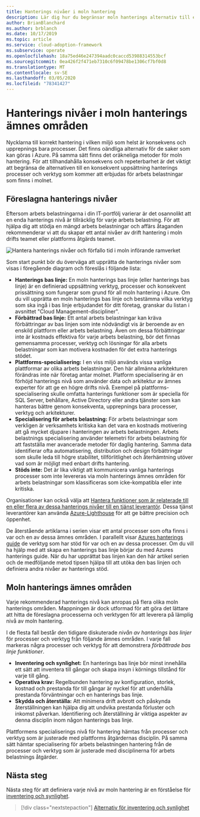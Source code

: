 ```yaml
---
title: Hanterings nivåer i moln hantering
description: Lär dig hur du begränsar moln hanterings alternativ till en konsekvent uppsättning processer och verktyg som du kan erbjuda för arbets belastningar som finns i molnet.
author: BrianBlanchard
ms.author: brblanch
ms.date: 10/17/2019
ms.topic: article
ms.service: cloud-adoption-framework
ms.subservice: operate
ms.openlocfilehash: 18a75ed46e247394aadc0caccd53988314553bcf
ms.sourcegitcommit: 0ea426f2f471eb7310c6f09478be1306cf7bf0d8
ms.translationtype: MT
ms.contentlocale: sv-SE
ms.lasthandoff: 03/05/2020
ms.locfileid: "78341427"
---
```

# <a name="management-leveling-across-cloud-management-disciplines"></a>Hanterings nivåer i moln hanterings ämnes områden

Nycklarna till korrekt hantering i vilken miljö som helst är konsekvens och upprepnings bara processer. Det finns oändliga alternativ för de saker som kan göras i Azure. På samma sätt finns det oräkneliga metoder för moln hantering. För att tillhandahålla konsekvens och repeterbarhet är det viktigt att begränsa de alternativen till en konsekvent uppsättning hanterings processer och verktyg som kommer att erbjudas för arbets belastningar som finns i molnet.

## <a name="suggested-management-levels"></a>Föreslagna hanterings nivåer

Eftersom arbets belastningarna i din IT-portfölj varierar är det osannolikt att en enda hanterings nivå är tillräcklig för varje arbets belastning. För att hjälpa dig att stödja en mängd arbets belastningar och affärs åtaganden rekommenderar vi att du skapar ett antal nivåer av drift hantering i moln drifts teamet eller plattforms åtgärds teamet.

![Hantera hanterings nivåer och förfallo tid i moln införande ramverket](../../_images/manage/cloud-management-maturity.png)

Som start punkt bör du överväga att upprätta de hanterings nivåer som visas i föregående diagram och föreslås i följande lista:

- **Hanterings bas linje:** En moln hanterings bas linje (eller hanterings bas linje) är en definierad uppsättning verktyg, processer och konsekvent prissättning som fungerar som grund för all moln hantering i Azure. Om du vill upprätta en moln hanterings bas linje och bestämma vilka verktyg som ska ingå i bas linje erbjudandet för ditt företag, granskar du listan i avsnittet "Cloud Management-discipliner".
- **Förbättrad bas linje:** Ett antal arbets belastningar kan kräva förbättringar av bas linjen som inte nödvändigt vis är beroende av en enskild plattform eller arbets belastning. Även om dessa förbättringar inte är kostnads effektiva för varje arbets belastning, bör det finnas gemensamma processer, verktyg och lösningar för alla arbets belastningar som kan motivera kostnaden för det extra hanterings stödet.
- **Plattforms-specialisering:** I en viss miljö används vissa vanliga plattformar av olika arbets belastningar. Den här allmänna arkitekturen förändras inte när företag antar molnet. Platform specialisering är en förhöjd hanterings nivå som använder data och arkitektur av ämnes experter för att ge en högre drifts nivå. Exempel på plattforms-specialisering skulle omfatta hanterings funktioner som är speciella för SQL Server, behållare, Active Directory eller andra tjänster som kan hanteras bättre genom konsekventa, upprepnings bara processer, verktyg och arkitekturer.
- **Specialisering för arbets belastning:** För arbets belastningar som verkligen är verksamhets kritiska kan det vara en kostnads motivering att gå mycket djupare i hanteringen av arbets belastningen. Arbets belastnings specialisering använder telemetri för arbets belastning för att fastställa mer avancerade metoder för daglig hantering. Samma data identifierar ofta automatisering, distribution och design förbättringar som skulle leda till högre stabilitet, tillförlitlighet och återhämtning utöver vad som är möjligt med enbart drifts hantering.
- **Stöds inte:** Det är lika viktigt att kommunicera vanliga hanterings processer som inte levereras via moln hanterings ämnes områden för arbets belastningar som klassificeras som icke-kompatibla eller inte kritiska.

Organisationer kan också välja att [Hantera funktioner som är relaterade till en eller flera av dessa hanterings nivåer till en tjänst leverantör](https://www.microsoft.com/cloud-adoption-framework-offers?ot=manage). Dessa tjänst leverantörer kan använda [Azure-Lighthouse](https://azure.com/lighthouse) för att ge bättre precision och öppenhet.

De återstående artiklarna i serien visar ett antal processer som ofta finns i var och en av dessa ämnes områden.
I parallellt visar [Azures hanterings guide](../azure-management-guide/index.md) de verktyg som har stöd för var och en av dessa processer. Om du vill ha hjälp med att skapa en hanterings bas linje börjar du med Azures hanterings guide. När du har upprättat bas linjen kan den här artikel serien och de medföljande metod tipsen hjälpa till att utöka den bas linjen och definiera andra nivåer av hanterings stöd.

## <a name="cloud-management-disciplines"></a>Moln hanterings ämnes områden

Varje rekommenderad hanterings nivå kan anropas på flera olika moln hanterings områden. Mappningen är dock utformad för att göra det lättare att hitta de föreslagna processerna och verktygen för att leverera på lämplig nivå av moln hantering.

I de flesta fall består den tidigare diskuterade *nivån av hanterings bas linjer* för processer och verktyg från följande ämnes områden. I varje fall markeras några processer och verktyg för att demonstrera *förbättrade bas linje funktioner*.

- **Inventering och synlighet:** En hanterings bas linje bör minst innehålla ett sätt att inventera till gångar och skapa insyn i körnings tillstånd för varje till gång.
- **Operativa krav:** Regelbunden hantering av konfiguration, storlek, kostnad och prestanda för till gångar är nyckel för att underhålla prestanda förväntningar och en hanterings bas linje.
- **Skydda och återställa:** Att minimera drift avbrott och påskynda återställningen kan hjälpa dig att undvika prestanda förluster och inkomst påverkan. Identifiering och återställning är viktiga aspekter av denna disciplin inom någon hanterings bas linje.

Plattformens specialiserings nivå för hantering hämtas från processer och verktyg som är justerade med plattforms åtgärdernas disciplin. På samma sätt hämtar specialisering för arbets belastningen hantering från de processer och verktyg som är justerade med disciplinerna för arbets belastnings åtgärder.

## <a name="next-steps"></a>Nästa steg

Nästa steg för att definiera varje nivå av moln hantering är en förståelse för [inventering och synlighet](./inventory.md).

> [!div class="nextstepaction"]
> [Alternativ för inventering och synlighet](./inventory.md)

